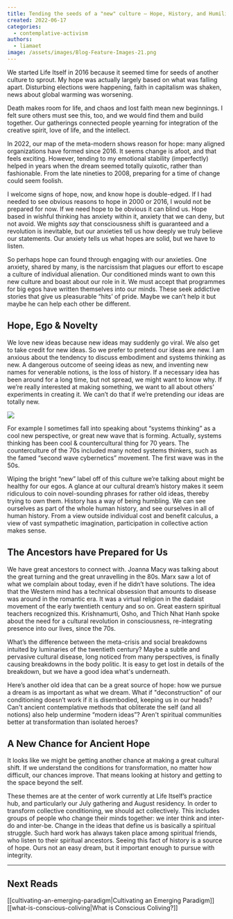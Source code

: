 ```yaml
---
title: Tending the seeds of a "new" culture — Hope, History, and Humility
created: 2022-06-17
categories: 
  - contemplative-activism
authors: 
  - liamaet
image: /assets/images/Blog-Feature-Images-21.png
---
```


We started Life Itself in 2016 because it seemed time for seeds of another culture to sprout. My hope was actually largely based on what was falling apart. Disturbing elections were happening, faith in capitalism was shaken, news about global warming was worsening.

Death makes room for life, and chaos and lost faith mean new beginnings. I felt sure others must see this, too, and we would find them and build together. Our gatherings connected people yearning for integration of the creative spirit, love of life, and the intellect. 

In 2022, our map of the meta-modern shows reason for hope: many aligned organizations have formed since 2016. It seems change is afoot, and that feels exciting. However, tending to my emotional stability (imperfectly) helped in years when the dream seemed totally quixotic, rather than fashionable. From the late nineties to 2008, preparing for a time of change could seem foolish. 

I welcome signs of hope, now, and know hope is double-edged. If I had needed to see obvious reasons to hope in 2000 or 2016, I would not be prepared for now. If we need hope to be obvious it can blind us. Hope based in wishful thinking has anxiety within it, anxiety that we can deny, but not avoid. We mights _say_ that consciousness shift is guaranteed and a revolution is inevitable, but our anxieties tell us how deeply we truly believe our statements. Our anxiety tells us what hopes are solid, but we have to listen.

So perhaps hope can found through engaging with our anxieties. One anxiety, shared by many, is the narcissism that plagues our effort to escape a culture of individual alienation. Our conditioned minds want to own this new culture and boast about our role in it. We must accept that programmes for big egos have written themselves into our minds. These seek addictive stories that give us pleasurable “hits’ of pride. Maybe we can’t help it but maybe he can help each other be different.

## **Hope, Ego & Novelty**

We love new ideas because new ideas may suddenly go viral. We also get to take credit for new ideas. So we prefer to pretend our ideas are new. I am anxious about the tendency to discuss embodiment and systems thinking as new. A dangerous outcome of seeing ideas as new, and inventing new names for venerable notions, is the loss of history. If a necessary idea has been around for a long time, but not spread, we might want to know why. If we’re really interested at making something, we want to all about others' experiments in creating it. We can’t do that if we’re pretending our ideas are totally new.

![](/assets/images/48F9432E-22E5-4CBB-A410-FBEE92199560.jpeg)

For example I sometimes fall into speaking about “systems thinking” as a cool new perspective, or great new wave that is forming. Actually, systems thinking has been cool & countercultural thing for 70 years. The counterculture of the 70s included many noted systems thinkers, such as the famed “second wave cybernetics” movement. The first wave was in the 50s.

Wiping the bright “new” label off of this culture we’re talking about might be healthy for our egos. A glance at our cultural dream’s history makes it seem ridiculous to coin novel-sounding phrases for rather old ideas, thereby trying to own them. History has a way of being humbling. We can see ourselves as part of the whole human history, and see ourselves in all of human history. From a view outside individual cost and benefit calculus, a view of vast sympathetic imagination, participation in collective action makes sense.

## The Ancestors have Prepared for Us

We have great ancestors to connect with. Joanna Macy was talking about the great turning and the great unravelling in the 80s. Marx saw a lot of what we complain about today, even if he didn’t have solutions. The idea that the Western mind has a technical obsession that amounts to disease was around in the romantic era. It was a virtual religion in the dadaist movement of the early twentieth century and so on. Great eastern spiritual teachers recognized this. Krishnamurti, Osho, and Thich Nhat Hanh spoke about the need for a cultural revolution in consciousness, re-integrating presence into our lives, since the 70s.

What’s the difference between the meta-crisis and social breakdowns intuited by luminaries of the twentieth century? Maybe a subtle and pervasive cultural disease, long noticed from many perspectives, is finally causing breakdowns in the body politic. It is easy to get lost in details of the breakdown, but we have a good idea what's underneath.

Here’s another old idea that can be a great source of hope: how we pursue a dream is as important as what we dream. What if "deconstruction" of our conditioning doesn’t work if it is disembodied, keeping us in our heads? Can't ancient contemplative methods that obliterate the self (and all notions) also help undermine “modern ideas”? Aren't spiritual communities better at transformation than isolated heroes?

## A New Chance for Ancient Hope

It looks like we might be getting another chance at making a great cultural shift. If we understand the conditions for transformation, no matter how difficult, our chances improve. That means looking at history and getting to the space beyond the self.

These themes are at the center of work currently at Life Itself’s practice hub, and particularly our July gathering and August residency. In order to transform collective conditioning, we should act collectively. This includes groups of people who change their minds together: we inter think and inter-do and inter-be. Change in the ideas that define us is basically a spiritual struggle. Such hard work has always taken place among spiritual friends, who listen to their spiritual ancestors. Seeing this fact of history is a source of hope. Ours not an easy dream, but it important enough to pursue with integrity.

* * *

## Next Reads

[[cultivating-an-emerging-paradigm|Cultivating an Emerging Paradigm]]
[[what-is-conscious-coliving|What is Conscious Coliving?]]

